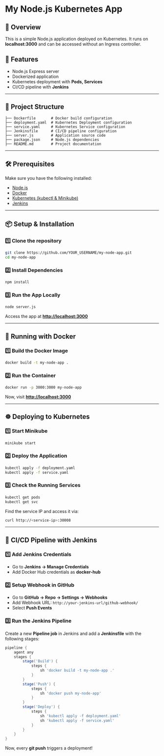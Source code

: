 # My Node.js Kubernetes App

## 📌 Overview

This is a simple Node.js application deployed on Kubernetes. It runs on **localhost:3000** and can be accessed without an Ingress controller.

## 🚀 Features

- Node.js Express server
- Dockerized application
- Kubernetes deployment with **Pods, Services**
- CI/CD pipeline with **Jenkins**

---

## 📂 Project Structure

```
├── Dockerfile       # Docker build configuration
├── deployment.yaml  # Kubernetes Deployment configuration
├── service.yaml     # Kubernetes Service configuration
├── Jenkinsfile      # CI/CD pipeline configuration
├── server.js        # Application source code
├── package.json     # Node.js dependencies
├── README.md        # Project documentation
```

---

## 🛠️ Prerequisites

Make sure you have the following installed:

- [Node.js](https://nodejs.org/en/download/)
- [Docker](https://www.docker.com/get-started/)
- [Kubernetes (kubectl & Minikube)](https://kubernetes.io/docs/tasks/tools/)
- [Jenkins](https://www.jenkins.io/download/)

---

## 📦 Setup & Installation

### **1️⃣ Clone the repository**

```sh
git clone https://github.com/YOUR_USERNAME/my-node-app.git
cd my-node-app
```

### **2️⃣ Install Dependencies**

```sh
npm install
```

### **3️⃣ Run the App Locally**

```sh
node server.js
```

Access the app at **[http://localhost:3000](http://localhost:3000)**

---

## 🐳 Running with Docker

### **1️⃣ Build the Docker Image**

```sh
docker build -t my-node-app .
```

### **2️⃣ Run the Container**

```sh
docker run -p 3000:3000 my-node-app
```

Now, visit **[http://localhost:3000](http://localhost:3000)**

---

## ☸️ Deploying to Kubernetes

### **1️⃣ Start Minikube**

```sh
minikube start
```

### **2️⃣ Deploy the Application**

```sh
kubectl apply -f deployment.yaml
kubectl apply -f service.yaml
```

### **3️⃣ Check the Running Services**

```sh
kubectl get pods
kubectl get svc
```

Find the service IP and access it via:

```sh
curl http://<service-ip>:30008
```

---

## 🔄 CI/CD Pipeline with Jenkins

### **1️⃣ Add Jenkins Credentials**

- Go to **Jenkins → Manage Credentials**
- Add Docker Hub credentials as **docker-hub**

### **2️⃣ Setup Webhook in GitHub**

- Go to **GitHub → Repo → Settings → Webhooks**
- Add Webhook URL: `http://your-jenkins-url/github-webhook/`
- Select **Push Events**

### **3️⃣ Run the Jenkins Pipeline**

Create a new **Pipeline job** in Jenkins and add a **Jenkinsfile** with the following stages:

```groovy
pipeline {
    agent any
    stages {
        stage('Build') {
            steps {
                sh 'docker build -t my-node-app .'
            }
        }
        stage('Push') {
            steps {
                sh 'docker push my-node-app'
            }
        }
        stage('Deploy') {
            steps {
                sh 'kubectl apply -f deployment.yaml'
                sh 'kubectl apply -f service.yaml'
            }
        }
    }
}
```

Now, every **git push** triggers a deployment!

